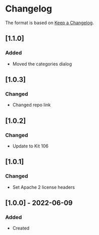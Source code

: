 # Changelog
The format is based on [Keep a Changelog](https://keepachangelog.com/en/1.0.0/).


## [1.1.0]
### Added
- Moved the categories dialog

## [1.0.3]
### Changed
- Changed repo link

## [1.0.2]
### Changed
- Update to Kit 106

## [1.0.1]
### Changed
- Set Apache 2 license headers

## [1.0.0] - 2022-06-09
### Added
- Created

